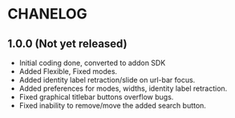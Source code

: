 # CHANELOG

## 1.0.0 (Not yet released)

+ Initial coding done, converted to addon SDK
+ Added Flexible, Fixed modes.
+ Added identity label retraction/slide on url-bar focus.
+ Added preferences for modes, widths, identity label retraction.
+ Fixed graphical titlebar buttons overflow bugs.
+ Fixed inability to remove/move the added search button.